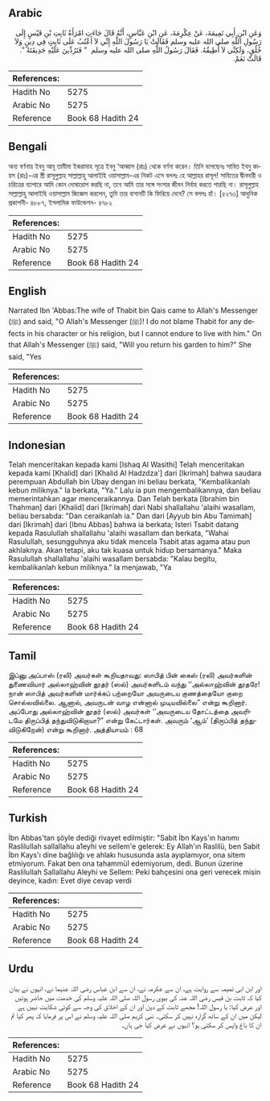## Arabic


<div dir="rtl" lang="ar" style={{fontSize:'larger',backgroundColor:'#f8f9fa',padding:20}}>
وَعَنِ ابْنِ أَبِي تَمِيمَةَ، عَنْ عِكْرِمَةَ، عَنِ ابْنِ عَبَّاسٍ، أَنَّهُ قَالَ جَاءَتِ امْرَأَةُ ثَابِتِ بْنِ قَيْسٍ إِلَى رَسُولِ اللَّهِ صلى الله عليه وسلم فَقَالَتْ يَا رَسُولَ اللَّهِ إِنِّي لاَ أَعْتُبُ عَلَى ثَابِتٍ فِي دِينٍ وَلاَ خُلُقٍ، وَلَكِنِّي لاَ أُطِيقُهُ‏.‏ فَقَالَ رَسُولُ اللَّهِ صلى الله عليه وسلم ‏ "‏ فَتَرُدِّينَ عَلَيْهِ حَدِيقَتَهُ ‏"‏‏.‏ قَالَتْ نَعَمْ‏.‏
</div>
<div style={{backgroundColor:'#f8f9fa',padding:20, marginBottom: 10}}><table> <thead> <tr> <th>References:</th> <th></th> </tr> </thead> <tbody><tr><td>Hadith No</td><td>5275</td></tr><tr><td>Arabic No</td><td>5275</td></tr><tr><td>Reference</td><td>Book 68 Hadith 24</td></tr></tbody></table></div>

## Bengali


<div dir="ltr" lang="bn" style={{fontSize:'larger',backgroundColor:'#f8f9fa',padding:20}}>
অন্য বর্ণনায় ইবনু আবূ তামীমা ইকরামাহ সূত্রে ইবনু ‘আব্বাস (রাঃ) থেকে বর্ণনা করেন। তিনি বলেছেনঃ সাবিত ইবনু কায়স (রাঃ)-এর স্ত্রী রাসূলুল্লাহ সাল্লাল্লাহু আলাইহি ওয়াসাল্লাম-এর নিকট এসে বললঃ হে আল্লাহর রাসূল! সাবিতের দ্বীনদারী ও চরিত্রের ব্যাপারে আমি কোন দোষারোপ করছি না, তবে আমি তার সঙ্গে সংসার জীবন নির্বাহ করতে পারছি না। রাসূলুল্লাহ সাল্লাল্লাহু আলাইহি ওয়াসাল্লাম জিজ্ঞেস করলেন, তুমি তার বাগানটি কি ফিরিয়ে দেবে? সে বললঃ হাঁ। [৫২৭৩] আধুনিক প্রকাশনী- ৪৮৮৭, ইসলামিক ফাউন্ডেশন- ৪৭৮২
</div>
<div style={{backgroundColor:'#f8f9fa',padding:20, marginBottom: 10}}><table> <thead> <tr> <th>References:</th> <th></th> </tr> </thead> <tbody><tr><td>Hadith No</td><td>5275</td></tr><tr><td>Arabic No</td><td>5275</td></tr><tr><td>Reference</td><td>Book 68 Hadith 24</td></tr></tbody></table></div>

## English


<div dir="ltr" lang="en" style={{fontSize:'larger',backgroundColor:'#f8f9fa',padding:20}}>
Narrated Ibn 'Abbas:The wife of Thabit bin Qais came to Allah's Messenger (ﷺ) and said, "O Allah's Messenger (ﷺ)! I do not blame Thabit for any defects in his character or his religion, but I cannot endure to live with him." On that Allah's Messenger (ﷺ) said, "Will you return his garden to him?" She said, "Yes
</div>
<div style={{backgroundColor:'#f8f9fa',padding:20, marginBottom: 10}}><table> <thead> <tr> <th>References:</th> <th></th> </tr> </thead> <tbody><tr><td>Hadith No</td><td>5275</td></tr><tr><td>Arabic No</td><td>5275</td></tr><tr><td>Reference</td><td>Book 68 Hadith 24</td></tr></tbody></table></div>

## Indonesian


<div dir="ltr" lang="id" style={{fontSize:'larger',backgroundColor:'#f8f9fa',padding:20}}>
Telah menceritakan kepada kami [Ishaq Al Wasithi] Telah menceritakan kepada kami [Khalid] dari [Khalid Al Hadzdza'] dari [Ikrimah] bahwa saudara perempuan Abdullah bin Ubay dengan ini beliau berkata, "Kembalikanlah kebun miliknya." Ia berkata, "Ya." Lalu ia pun mengembalikannya, dan beliau memerintahkan agar menceraikannya. Dan Telah berkata [Ibrahim bin Thahman] dari [Khalid] dari [Ikrimah] dari Nabi shallallahu 'alaihi wasallam, beliau bersabda: "Dan ceraikanlah ia." Dan dari [Ayyub bin Abu Tamimah] dari [Ikrimah] dari [Ibnu Abbas] bahwa ia berkata; Isteri Tsabit datang kepada Rasulullah shallallahu 'alaihi wasallam dan berkata, "Wahai Rasulullah, sesungguhnya aku tidak mencela Tsabit atas agama atau pun akhlaknya. Akan tetapi, aku tak kuasa untuk hidup bersamanya." Maka Rasulullah shallallahu 'alaihi wasallam bersabda: "Kalau begitu, kembalikanlah kebun miliknya." Ia menjawab, "Ya
</div>
<div style={{backgroundColor:'#f8f9fa',padding:20, marginBottom: 10}}><table> <thead> <tr> <th>References:</th> <th></th> </tr> </thead> <tbody><tr><td>Hadith No</td><td>5275</td></tr><tr><td>Arabic No</td><td>5275</td></tr><tr><td>Reference</td><td>Book 68 Hadith 24</td></tr></tbody></table></div>

## Tamil


<div dir="ltr" lang="ta" style={{fontSize:'larger',backgroundColor:'#f8f9fa',padding:20}}>
இப்னு அப்பாஸ் (ரலி) அவர்கள் கூறியதாவது: ஸாபித் பின் கைஸ் (ரலி) அவர்களின் துணைவியார் அல்லாஹ்வின் தூதர் (ஸல்) அவர்களிடம் வந்து ‘‘அல்லாஹ்வின் தூதரே! நான் ஸாபித் அவர்களின் மார்க்கப் பற்றையோ அவருடைய குணத்தையோ குறை சொல்லவில்லை. ஆனால், அவருடன் வாழ என்னால் முடியவில்லை” என்று கூறினார். அப்போது அல்லாஹ்வின் தூதர் (ஸல்) அவர்கள் ‘‘அவருடைய தோட்டத்தை அவரிடமே திருப்பித் தந்துவிடுகிறாயா?” என்று கேட்டார்கள். அவரும் ‘ஆம்’ (திருப்பித் தந்துவிடுகிறேன்) என்று கூறினார். அத்தியாயம் : 68
</div>
<div style={{backgroundColor:'#f8f9fa',padding:20, marginBottom: 10}}><table> <thead> <tr> <th>References:</th> <th></th> </tr> </thead> <tbody><tr><td>Hadith No</td><td>5275</td></tr><tr><td>Arabic No</td><td>5275</td></tr><tr><td>Reference</td><td>Book 68 Hadith 24</td></tr></tbody></table></div>

## Turkish


<div dir="ltr" lang="tr" style={{fontSize:'larger',backgroundColor:'#f8f9fa',padding:20}}>
İbn Abbas'tan şöyle dediği rivayet edilmiştir: "Sabit İbn Kays'ın hanımı RasliluIlah sallallahu a1eyhi ve sellem'e gelerek: Ey Allah'ın Raslilü, ben Sabit İbn Kays'ı dine bağlılığı ve ahlakı hususunda asla ayıplamıyor, ona sitem etmiyorum. Fakat ben ona tahammül edemiyorum, dedi. Bunun üzerine RasliluIlah Sallallahu Aleyhi ve Sellem: Peki bahçesini ona geri verecek misin deyince, kadın: Evet diye cevap verdi
</div>
<div style={{backgroundColor:'#f8f9fa',padding:20, marginBottom: 10}}><table> <thead> <tr> <th>References:</th> <th></th> </tr> </thead> <tbody><tr><td>Hadith No</td><td>5275</td></tr><tr><td>Arabic No</td><td>5275</td></tr><tr><td>Reference</td><td>Book 68 Hadith 24</td></tr></tbody></table></div>

## Urdu


<div dir="rtl" lang="ur" style={{fontSize:'larger',backgroundColor:'#f8f9fa',padding:20}}>
اور ابن ابی تمیمہ سے روایت ہے، ان سے عکرمہ نے، ان سے ابن عباس رضی اللہ عنہما نے، انہوں نے بیان کیا کہ ثابت بن قیس رضی اللہ عنہ کی بیوی رسول اللہ صلی اللہ علیہ وسلم کی خدمت میں حاضر ہوئیں اور عرض کیا: یا رسول اللہ! مجھے ثابت کے دین اور ان کے اخلاق کی وجہ سے کوئی شکایت نہیں ہے لیکن میں ان کے ساتھ گزارہ نہیں کر سکتی۔ نبی کریم صلی اللہ علیہ وسلم نے اس پر فرمایا کہ پھر کیا تم ان کا باغ واپس کر سکتی ہو؟ انہوں نے عرض کیا جی ہاں۔
</div>
<div style={{backgroundColor:'#f8f9fa',padding:20, marginBottom: 10}}><table> <thead> <tr> <th>References:</th> <th></th> </tr> </thead> <tbody><tr><td>Hadith No</td><td>5275</td></tr><tr><td>Arabic No</td><td>5275</td></tr><tr><td>Reference</td><td>Book 68 Hadith 24</td></tr></tbody></table></div>